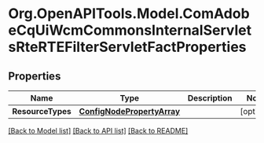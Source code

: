 # Org.OpenAPITools.Model.ComAdobeCqUiWcmCommonsInternalServletsRteRTEFilterServletFactProperties
## Properties

Name | Type | Description | Notes
------------ | ------------- | ------------- | -------------
**ResourceTypes** | [**ConfigNodePropertyArray**](ConfigNodePropertyArray.md) |  | [optional] 

[[Back to Model list]](../README.md#documentation-for-models) [[Back to API list]](../README.md#documentation-for-api-endpoints) [[Back to README]](../README.md)


